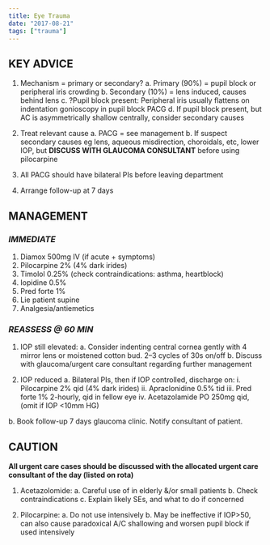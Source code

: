 ```yaml
---
title: Eye Trauma
date: "2017-08-21"
tags: ["trauma"]
---
```


## KEY ADVICE 
1.  Mechanism = primary or secondary? 
a.	Primary (90%) = pupil block or peripheral iris crowding 
b.	Secondary (10%) = lens induced, causes behind lens
c.	?Pupil block present: Peripheral iris usually flattens on indentation gonioscopy in pupil block PACG
d.	If pupil block present, but AC is asymmetrically   shallow centrally, consider secondary causes 

2. Treat relevant cause 
 a.	PACG = see management 
 b. If suspect secondary causes eg lens, aqueous misdirection, choroidals, etc, lower IOP, but **DISCUSS WITH GLAUCOMA CONSULTANT** before using pilocarpine 

3.	All PACG should have bilateral PIs before leaving department 

4.	Arrange follow-up at 7 days 

 ## MANAGEMENT 
 ### _IMMEDIATE_ 
 
1. Diamox 500mg IV (if acute + symptoms)
2. Pilocarpine 2% (4% dark irides)
3. Timolol 0.25% (check contraindications: asthma, heartblock)
4. Iopidine 0.5%
5. Pred forte 1%
6. Lie patient supine 
7. Analgesia/antiemetics 

 ### _REASSESS @ 60 MIN_ 
 
1.  IOP still elevated: 
a. Consider indenting central cornea gently with 4 mirror lens or moistened cotton bud. 2–3 cycles of 30s on/off 
b. Discuss with glaucoma/urgent care consultant regarding further management

2.	IOP reduced 
a. Bilateral PIs, then if IOP controlled, discharge on:
i. Pilocarpine 2% qid (4% dark irides)
ii.	Apraclonidine 0.5% tid
iii. Pred forte 1% 2-hourly, qid in fellow eye 
iv.	Acetazolamide PO 250mg qid, (omit if IOP <10mm HG)
   
   b. Book follow-up 7 days glaucoma clinic. Notify consultant of patient.
 
 ## CAUTION 
 
**All urgent care cases should be discussed with the allocated urgent care consultant of the day (listed on rota)**



1.	Acetazolomide: 
a.	Careful use of in elderly &/or small patients
b.	Check contraindications
c.	Explain likely SEs, and what to do if concerned

2.	Pilocarpine: 
a.	Do not use intensively
b.	May be ineffective if IOP>50, can also cause paradoxical A/C shallowing and worsen pupil block if used intensively



